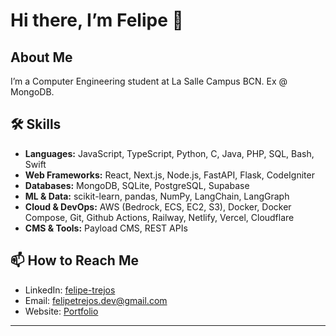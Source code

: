 # Hi there, I’m Felipe 👋

## About Me

I’m a Computer Engineering student at La Salle Campus BCN. Ex @ MongoDB.

## 🛠️ Skills

- **Languages:** JavaScript, TypeScript, Python, C, Java, PHP, SQL, Bash, Swift
- **Web Frameworks:** React, Next.js, Node.js, FastAPI, Flask, CodeIgniter
- **Databases:** MongoDB, SQLite, PostgreSQL, Supabase
- **ML & Data:** scikit-learn, pandas, NumPy, LangChain, LangGraph
- **Cloud & DevOps:** AWS (Bedrock, ECS, EC2, S3), Docker, Docker Compose, Git, Github Actions, Railway, Netlify, Vercel, Cloudflare
- **CMS & Tools:** Payload CMS, REST APIs

## 📫 How to Reach Me

- LinkedIn: [felipe-trejos](https://www.linkedin.com/in/felipe-trejos-264186286)  
- Email: felipetrejos.dev@gmail.com  
- Website: [Portfolio](https://felitrejos.com/)

---
